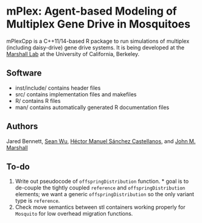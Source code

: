# mPlex: Agent-based Modeling of Multiplex Gene Drive in Mosquitoes
mPlexCpp is a C++11/14-based R package to run simulations of multiplex (including daisy-drive) gene drive systems. It is being developed at the [Marshall Lab](https://www.marshalllab.com) at the University of California, Berkeley.

## Software
  * inst/include/ contains header files
  * src/ contains implementation files and makefiles
  * R/ contains R files
  * man/ contains automatically generated R documentation files

## Authors
Jared Bennett, [Sean Wu](https://slwu89.github.io), [Héctor Manuel Sánchez Castellanos](https://chipdelmal.github.io), and [John M. Marshall](http://sph.berkeley.edu/john-marshall)

## To-do
  1. Write out pseudocode of `offspringDistribution` function.
    * goal is to de-couple the tightly coupled `reference` and `offspringDistribution` elements; we want a generic `offspringDistribution` so the only variant type is `reference`.
  2. Check move semantics between stl containers working properly for `Mosquito` for low overhead migration functions.
